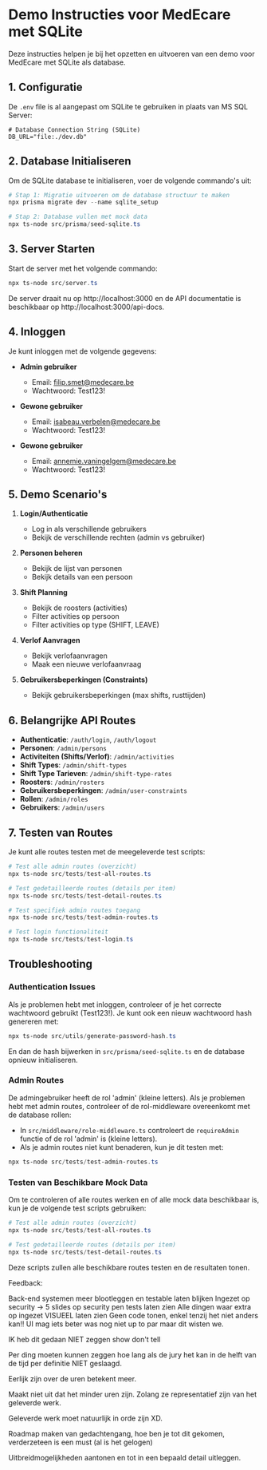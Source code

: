 # Demo Instructies voor MedEcare met SQLite

Deze instructies helpen je bij het opzetten en uitvoeren van een demo voor MedEcare met SQLite als database.

## 1. Configuratie

De `.env` file is al aangepast om SQLite te gebruiken in plaats van MS SQL Server:

```properties
# Database Connection String (SQLite)
DB_URL="file:./dev.db"
```

## 2. Database Initialiseren

Om de SQLite database te initialiseren, voer de volgende commando's uit:

```powershell
# Stap 1: Migratie uitvoeren om de database structuur te maken
npx prisma migrate dev --name sqlite_setup

# Stap 2: Database vullen met mock data
npx ts-node src/prisma/seed-sqlite.ts
```

## 3. Server Starten

Start de server met het volgende commando:

```powershell
npx ts-node src/server.ts
```

De server draait nu op http://localhost:3000 en de API documentatie is beschikbaar op http://localhost:3000/api-docs.

## 4. Inloggen

Je kunt inloggen met de volgende gegevens:

- **Admin gebruiker**
  - Email: filip.smet@medecare.be
  - Wachtwoord: Test123!

- **Gewone gebruiker**
  - Email: isabeau.verbelen@medecare.be
  - Wachtwoord: Test123!

- **Gewone gebruiker**
  - Email: annemie.vaningelgem@medecare.be
  - Wachtwoord: Test123!

## 5. Demo Scenario's

1. **Login/Authenticatie**
   - Log in als verschillende gebruikers
   - Bekijk de verschillende rechten (admin vs gebruiker)

2. **Personen beheren**
   - Bekijk de lijst van personen
   - Bekijk details van een persoon

3. **Shift Planning**
   - Bekijk de roosters (activities)
   - Filter activities op persoon
   - Filter activities op type (SHIFT, LEAVE)

4. **Verlof Aanvragen**
   - Bekijk verlofaanvragen
   - Maak een nieuwe verlofaanvraag

5. **Gebruikersbeperkingen (Constraints)**
   - Bekijk gebruikersbeperkingen (max shifts, rusttijden)

## 6. Belangrijke API Routes

- **Authenticatie**: `/auth/login`, `/auth/logout`
- **Personen**: `/admin/persons`
- **Activiteiten (Shifts/Verlof)**: `/admin/activities`
- **Shift Types**: `/admin/shift-types`
- **Shift Type Tarieven**: `/admin/shift-type-rates` 
- **Roosters**: `/admin/rosters`
- **Gebruikersbeperkingen**: `/admin/user-constraints`
- **Rollen**: `/admin/roles`
- **Gebruikers**: `/admin/users`

## 7. Testen van Routes

Je kunt alle routes testen met de meegeleverde test scripts:

```powershell
# Test alle admin routes (overzicht)
npx ts-node src/tests/test-all-routes.ts

# Test gedetailleerde routes (details per item)
npx ts-node src/tests/test-detail-routes.ts

# Test specifiek admin routes toegang
npx ts-node src/tests/test-admin-routes.ts

# Test login functionaliteit
npx ts-node src/tests/test-login.ts
```

## Troubleshooting

### Authentication Issues

Als je problemen hebt met inloggen, controleer of je het correcte wachtwoord gebruikt (Test123!). Je kunt ook een nieuw wachtwoord hash genereren met:

```powershell
npx ts-node src/utils/generate-password-hash.ts
```

En dan de hash bijwerken in `src/prisma/seed-sqlite.ts` en de database opnieuw initialiseren.

### Admin Routes

De admingebruiker heeft de rol 'admin' (kleine letters). Als je problemen hebt met admin routes, controleer of de rol-middleware overeenkomt met de database rollen:

- In `src/middleware/role-middleware.ts` controleert de `requireAdmin` functie of de rol 'admin' is (kleine letters).
- Als je admin routes niet kunt benaderen, kun je dit testen met:

```powershell
npx ts-node src/tests/test-admin-routes.ts
```

### Testen van Beschikbare Mock Data

Om te controleren of alle routes werken en of alle mock data beschikbaar is, kun je de volgende test scripts gebruiken:

```powershell
# Test alle admin routes (overzicht)
npx ts-node src/tests/test-all-routes.ts

# Test gedetailleerde routes (details per item)
npx ts-node src/tests/test-detail-routes.ts
```

Deze scripts zullen alle beschikbare routes testen en de resultaten tonen.




Feedback:

Back-end systemen meer blootleggen en testable laten blijken
Ingezet op security -> 5 slides op security pen tests laten zien
Alle dingen waar extra op ingezet VISUEEL laten zien
Geen code tonen, enkel tenzij het niet anders kan!!
UI mag iets beter was nog niet up to par maar dit wisten we.

IK heb dit gedaan NIET zeggen show don't tell

Per ding moeten kunnen zeggen hoe lang als de jury het kan in de helft van de tijd per definitie NIET geslaagd.

Eerlijk zijn over de uren betekent meer.

Maakt niet uit dat het minder uren zijn. Zolang ze representatief zijn van het geleverde werk.

Geleverde werk moet natuurlijk in orde zijn XD.

Roadmap maken van gedachtengang, hoe ben je tot dit gekomen, verderzeteen is een must (al is het gelogen)

Uitbreidmogelijkheden aantonen en tot in een bepaald detail uitleggen.